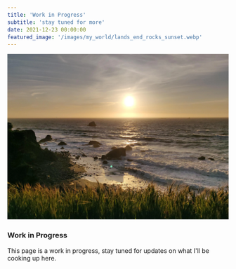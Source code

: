 ```yaml
---
title: 'Work in Progress'
subtitle: 'stay tuned for more'
date: 2021-12-23 00:00:00
featured_image: '/images/my_world/lands_end_rocks_sunset.webp'
---
```


![](/images/my_world/lands_end_sunset.webp)

### Work in Progress

This page is a work in progress, stay tuned for updates on what I'll be cooking up here.
